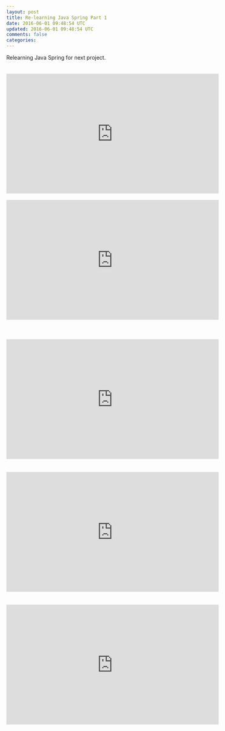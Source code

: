 ```yaml
---           
layout: post
title: Re-learning Java Spring Part 1
date: 2016-06-01 09:48:54 UTC
updated: 2016-06-01 09:48:54 UTC
comments: false
categories: 
---
```


Relearning Java Spring for next project.<br /><br /><br /><iframe allowfullscreen="" frameborder="0" height="315" src="https://www.youtube.com/embed/GB8k2-Egfv0" width="560"></iframe> <br /><br /><iframe allowfullscreen="" frameborder="0" height="315" src="https://www.youtube.com/embed/xlWwMSu5I70" width="560"></iframe><br /><br /><br /><br /><iframe allowfullscreen="" frameborder="0" height="315" src="https://www.youtube.com/embed/7c6ZTF6cF88" width="560"></iframe><br /><br /><br /><iframe width="560" height="315" src="https://www.youtube.com/embed/ZxLaEovze3M" frameborder="0" allowfullscreen></iframe><br /><br /><br /><iframe width="560" height="315" src="https://www.youtube.com/embed/IOZzxmJVus0" frameborder="0" allowfullscreen></iframe>